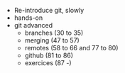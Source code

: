 * Re-introduce git, slowly
* hands-on
* git advanced 
  * branches (30 to 35)
  * merging (47 to 57)
  * remotes (58 to 66 and 77 to 80)
  * github (81 to 86)
  * exercices (87 -)
